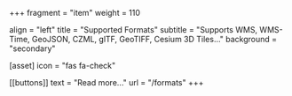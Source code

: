 +++
fragment = "item"
weight = 110

align = "left"
title = "Supported Formats"
subtitle = "Supports WMS, WMS-Time, GeoJSON, CZML, glTF, GeoTIFF, Cesium 3D Tiles…"
background = "secondary"

[asset]
    icon = "fas fa-check"

[[buttons]]
    text = "Read more..."
    url = "/formats"
+++
